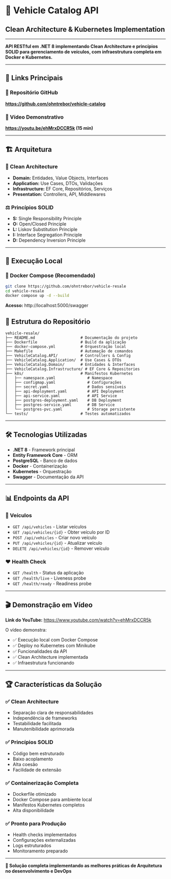 # 🚗 Vehicle Catalog API
## Clean Architecture & Kubernetes Implementation

---

**API RESTful em .NET 8 implementando Clean Architecture e princípios SOLID para gerenciamento de veículos, com infraestrutura completa em Docker e Kubernetes.**

---

## 🔗 Links Principais

### 📂 Repositório GitHub
**https://github.com/ohntrebor/vehicle-catalog**

### 🎥 Vídeo Demonstrativo
**https://youtu.be/ehMrxDCCR5k (15 min)**

---

## 🏗️ Arquitetura

### 🎯 Clean Architecture
- **Domain:** Entidades, Value Objects, Interfaces
- **Application:** Use Cases, DTOs, Validações
- **Infrastructure:** EF Core, Repositórios, Serviços
- **Presentation:** Controllers, API, Middlewares

### ⚖️ Princípios SOLID
- **S:** Single Responsibility Principle
- **O:** Open/Closed Principle
- **L:** Liskov Substitution Principle
- **I:** Interface Segregation Principle
- **D:** Dependency Inversion Principle

---

## 🚀 Execução Local

### 🐳 Docker Compose (Recomendado)
```bash
git clone https://github.com/ohntrebor/vehicle-resale
cd vehicle-resale
docker compose up -d --build
```
**Acesso:** http://localhost:5000/swagger


## 📁 Estrutura do Repositório

```
vehicle-resale/
├── README.md                    # Documentação do projeto
├── Dockerfile                   # Build da aplicação
├── docker-compose.yml           # Orquestração local
├── Makefile                     # Automação de comandos
├── VehicleCatalog.API/          # Controllers & Config
├── VehicleCatalog.Application/  # Use Cases & DTOs
├── VehicleCatalog.Domain/       # Entidades & Interfaces
├── VehicleCatalog.Infrastructure/ # EF Core & Repositories
├── k8s/                         # Manifestos Kubernetes
│   ├── namespace.yaml              # Namespace
│   ├── configmap.yaml              # Configurações
│   ├── secret.yaml                 # Dados sensíveis
│   ├── api-deployment.yaml         # API Deployment
│   ├── api-service.yaml            # API Service
│   ├── postgres-deployment.yaml    # DB Deployment
│   ├── postgres-service.yaml       # DB Service
│   └── postgres-pvc.yaml           # Storage persistente
└── tests/                       # Testes automatizados
```

---

## 🛠️ Tecnologias Utilizadas

- **.NET 8** - Framework principal
- **Entity Framework Core** - ORM
- **PostgreSQL** - Banco de dados
- **Docker** - Containerização
- **Kubernetes** - Orquestração
- **Swagger** - Documentação da API

---

## 📊 Endpoints da API

### 🚗 Veículos
- `GET /api/vehicles` - Listar veículos
- `GET /api/vehicles/{id}` - Obter veículo por ID
- `POST /api/vehicles` - Criar novo veículo
- `PUT /api/vehicles/{id}` - Atualizar veículo
- `DELETE /api/vehicles/{id}` - Remover veículo

### ❤️ Health Check
- `GET /health` - Status da aplicação
- `GET /health/live` - Liveness probe
- `GET /health/ready` - Readiness probe

---

## 🎬 Demonstração em Vídeo

**Link do YouTube:** https://www.youtube.com/watch?v=ehMrxDCCR5k

O vídeo demonstra:
- ✅ Execução local com Docker Compose
- ✅ Deploy no Kubernetes com Minikube
- ✅ Funcionalidades da API
- ✅ Clean Architecture implementada
- ✅ Infraestrutura funcionando

---

## 🏆 Características da Solução

### ✅ Clean Architecture
- Separação clara de responsabilidades
- Independência de frameworks
- Testabilidade facilitada
- Manutenibilidade aprimorada

### ✅ Princípios SOLID
- Código bem estruturado
- Baixo acoplamento
- Alta coesão
- Facilidade de extensão

### ✅ Containerização Completa
- Dockerfile otimizado
- Docker Compose para ambiente local
- Manifestos Kubernetes completos
- Alta disponibilidade

### ✅ Pronto para Produção
- Health checks implementados
- Configurações externalizadas
- Logs estruturados
- Monitoramento preparado

---

**🚀 Solução completa implementando as melhores práticas de Arquitetura no desenvolvimento e DevOps**